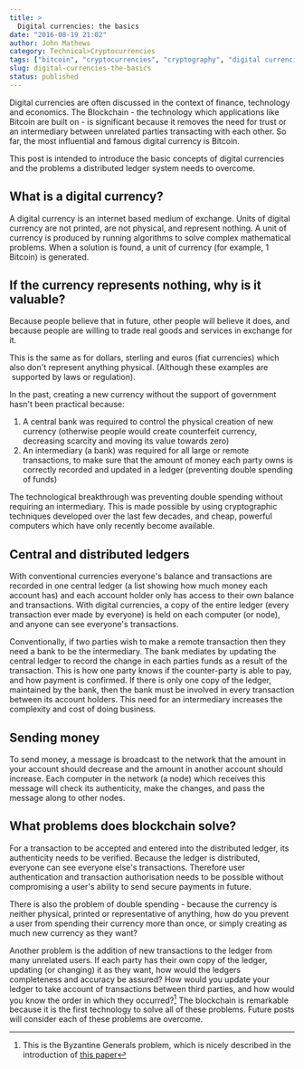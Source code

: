 ```yaml
---
title: >
  Digital currencies: the basics
date: "2016-08-19 21:02"
author: John Mathews
category: Technical>Cryptocurrencies
tags: ["bitcoin", "cryptocurrencies", "cryptography", "digital currencies", "finance", "fintech"]
slug: digital-currencies-the-basics
status: published
---
```


Digital currencies are often discussed in the context of finance, technology and economics. The Blockchain - the technology which applications like Bitcoin are built on - is significant because it removes the need for trust or an intermediary between unrelated parties transacting with each other. So far, the most influential and famous digital currency is Bitcoin.

This post is intended to introduce the basic concepts of digital currencies and the problems a distributed ledger system needs to overcome.

## What is a digital currency?

A digital currency is an internet based medium of exchange. Units of digital currency are not printed, are not physical, and represent nothing. A unit of currency is produced by running algorithms to solve complex mathematical problems. When a solution is found, a unit of currency (for example, 1 Bitcoin) is generated.

## If the currency represents nothing, why is it valuable?

Because people believe that in future, other people will believe it does, and because people are willing to trade real goods and services in exchange for it.

This is the same as for dollars, sterling and euros (fiat currencies) which also don't represent anything physical. (Although these examples are  supported by laws or regulation).

In the past, creating a new currency without the support of government hasn't been practical because:

1.  A central bank was required to control the physical creation of new currency (otherwise people would create counterfeit currency, decreasing scarcity and moving its value towards zero)
2.  An intermediary (a bank) was required for all large or remote transactions, to make sure that the amount of money each party owns is correctly recorded and updated in a ledger (preventing double spending of funds)

The technological breakthrough was preventing double spending without requiring an intermediary. This is made possible by using cryptographic techniques developed over the last few decades, and cheap, powerful computers which have only recently become available.

## Central and distributed ledgers

With conventional currencies everyone's balance and transactions are recorded in one central ledger (a list showing how much money each account has) and each account holder only has access to their own balance and transactions. With digital currencies, a copy of the entire ledger (every transaction ever made by everyone) is held on each computer (or node), and anyone can see everyone's transactions.

Conventionally, if two parties wish to make a remote transaction then they need a bank to be the intermediary. The bank mediates by updating the central ledger to record the change in each parties funds as a result of the transaction. This is how one party knows if the counter-party is able to pay, and how payment is confirmed. If there is only one copy of the ledger, maintained by the bank, then the bank must be involved in every transaction between its account holders. This need for an intermediary increases the complexity and cost of doing business.

## Sending money

To send money, a message is broadcast to the network that the amount in your account should decrease and the amount in another account should increase. Each computer in the network (a node) which receives this message will check its authenticity, make the changes, and pass the message along to other nodes.

## What problems does blockchain solve?

For a transaction to be accepted and entered into the distributed ledger, its authenticity needs to be verified. Because the ledger is distributed, everyone can see everyone else's transactions. Therefore user authentication and transaction authorisation needs to be possible without compromising a user's ability to send secure payments in future.

There is also the problem of double spending - because the currency is neither physical, printed or representative of anything, how do you prevent a user from spending their currency more than once, or simply creating as much new currency as they want?

Another problem is the addition of new transactions to the ledger from many unrelated users. If each party has their own copy of the ledger, updating (or changing) it as they want, how would the ledgers completeness and accuracy be assured? How would you update your ledger to take account of transactions between third parties, and how would you know the order in which they occurred?[^1] The blockchain is remarkable because it is the first technology to solve all of these problems. Future posts will consider each of these problems are overcome.

[^1]:
    This is the Byzantine Generals problem, which is nicely described in the introduction of
    [this paper](http://research.microsoft.com/en-us/um/people/lamport/pubs/byz.pdf)
